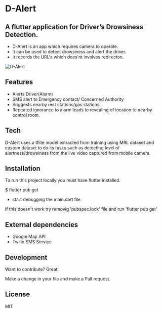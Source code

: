 # D-Alert
## A flutter application for Driver’s Drowsiness Detection.
- D-Alert is an app which requires camera to operate. 
- It can be used to detect drowsiness and alert the driver. 
- It records the URL's which does'nt involves redirecton.

![D-Alert](https://drive.google.com/uc?export=view&id=1NA_KXmzcgo-Xvg4c9usBHJUEI4IOR_hV)


## Features

- Alerts Driver(Alarm)
- SMS alert to Emergency contact/ Concerned Authority
- Suggests nearby rest stations/gas stations.
- Repeated ignorance to alarm leads to revealing of location to nearby control room.

## Tech

D-Alert uses a tflite model extracted from training using MRL dataset and custom dataset to do its tasks such as detecting level of alertness/drowsiness from the live video captured from mobile camera.

## Installation
 To run this project locally you must have flutter installed.

$ flutter pub get
- start debugging the main.dart file

If this doesn't work try removig 'pubspec.lock' file and run 'flutter pub get'
## External dependencies

- Google Map API
- Twilio SMS Service

## Development

Want to contribute? Great!

Make a change in your file and make a Pull request.

## License
MIT
